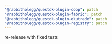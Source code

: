 ```yaml
---
"@rabbitholegg/questdk-plugin-coop": patch
"@rabbitholegg/questdk-plugin-fabric": patch
"@rabbitholegg/questdk-plugin-okutrade": patch
"@rabbitholegg/questdk-plugin-registry": patch
---
```


re-release with fixed tests

